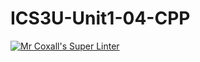 # ICS3U-Unit1-04-CPP
[![Mr Coxall's Super Linter](https://github.com/zaida-hammel/ICS3U-Unit1-04-CPP/workflows/Mr%20Coxall's%20Super%20Linter/badge.svg)](https://github.com/zaida-hammel/ICS3U-Unit1-04-CPP/actions/)
